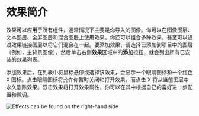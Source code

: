 # 效果简介

效果可以应用于所有组件，通常情况下主要是你导入的图像。你可以在图像图层、文本图层、全屏图层和混合图层上使用效果。你还可以组合多种效果，甚至可以通过效果链接图层以将它们混合在一起。要添加效果，请选择已添加到项目中的图层（例如，主背景图像），然后单击右侧**效果**区域中的**添加**按钮，就会列出所有已安装的效果列表。

添加效果后，在列表中将鼠标悬停或选择该效果，会显示一个眼睛图标和一个红色 X 图标。点击眼睛图标将允许你暂时关闭和打开效果，而点击 X 将从当前图层中永久删除效果。双击效果将打开效果属性，你可以在其中根据自己的喜好进一步配置和微调。

![Effects can be found on the right-hand side](/wallpaper-engine-docs/img/effects/effects.png)